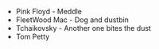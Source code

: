 * Pink Floyd - Meddle
* FleetWood Mac - Dog and dustbin
* Tchaikovsky - Another one bites the dust
* Tom Petty
